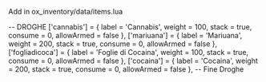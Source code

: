 
Add in ox_inventory/data/items.lua

-- DROGHE
    ['cannabis'] = {
        label = 'Cannabis',
        weight = 100,
        stack = true,
        consume = 0,
        allowArmed = false
    },
    ['mariuana'] = {
        label = 'Mariuana',
        weight = 200,
        stack = true,
        consume = 0,
        allowArmed = false
    },
    ['fogliadicoca'] = {
        label = 'Foglie di Cocaina',
        weight = 100,
        stack = true,
        consume = 0,
        allowArmed = false
    },
    ['cocaina'] = {
        label = 'Cocaina',
        weight = 200,
        stack = true,
        consume = 0,
        allowArmed = false
    },
-- Fine Droghe
